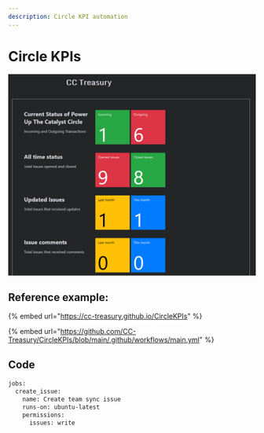 ```yaml
---
description: Circle KPI automation
---
```


# Circle KPIs



![](<../.gitbook/assets/2022-02-18 (1).png>)

## Reference example:&#x20;

{% embed url="https://cc-treasury.github.io/CircleKPIs" %}

{% embed url="https://github.com/CC-Treasury/CircleKPIs/blob/main/.github/workflows/main.yml" %}

## Code

```
jobs:
  create_issue:
    name: Create team sync issue
    runs-on: ubuntu-latest
    permissions:
      issues: write
```



